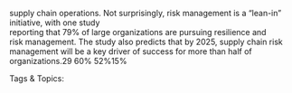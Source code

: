 supply chain operations. 
Not surprisingly, risk management is a “lean-in” initiative, with one study  
reporting that 79% of large organizations are pursuing resilience and  
risk management. The study also predicts that by 2025, supply chain risk  
management will be a key driver of success for more than half of organizations.29 60% 52%15%  

   Tags & Topics:
   